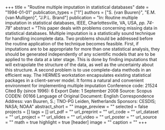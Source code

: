 +++
title = "Routine multiple imputation in statistical databases"
date = "1994-01-01"
publication_types = ["1"]
authors = ["S. {van Buuren}", "E.M. {van Mulligen}", "J.P.L. Brand"]
publication = "In: Routine multiple imputation in statistical databases, IEEE, Charlottesville, VA, USA, _pp. 74-78_"
abstract = "This paper deals with problems concerning missing data in statistical databases. Multiple imputation is a statistically sound technique for handling incomplete data. Two problems should be addressed before the routine application of the technique becomes feasible. First, if imputations are to be appropriate for more than one statistical analysis, they should be generated independently of any scientific models that are to be applied to the data at a later stage. This is done by finding imputations that will extrapolate the structure of the data, as well as the uncertainty about this structure. A second problem is to use complete-data methods in an efficient way. The HERMES workstation encapsulates existing statistical packages in a client-server model. It forms a natural and convenient environment for implementing multiple imputation Conference code: 21524 Cited By (since 1996): 6 Export Date: 1 September 2008 Source: Scopus CODEN: 00166 Language of Original Document: English Correspondence Address: van Buuren, S.; TNO-PG Leiden, Netherlands Sponsors: CESDIS; NASA; NOAA"
abstract_short = ""
image_preview = ""
selected = false
projects = []
tags = []
url_pdf = ""
url_preprint = ""
url_code = ""
url_dataset = ""
url_project = ""
url_slides = ""
url_video = ""
url_poster = ""
url_source = ""
math = true
highlight = true
[header]
image = ""
caption = ""
+++
